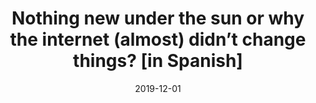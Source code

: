 ---
title: "Nothing new under the sun or why the internet (almost) didn’t change things? [in Spanish]"
date: 2019-12-01
publishDate: 2019-12-01
authors: ["María Celeste Wagner"]
publication_types: ["0"]
image:
  preview_only: true
publication: "*Revista Aguinaldo*"
publication_short: "*Revista Aguinaldo*"
links:
- name: "Link to Revista Aguinaldo"
  url: "https://www.aguinaldorevista.com.ar/"
---